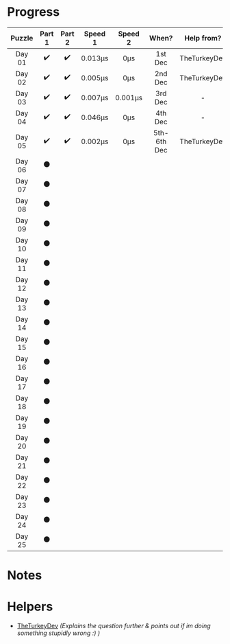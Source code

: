 # __Progress__

| Puzzle | Part 1 | Part 2 | Speed 1 | Speed 2 |    When?    |  Help from?  |
|:------:|:------:|:------:|:-------:|:-------:|:-----------:|:------------:|
| Day 01 |   ✔️   |   ✔️   | 0.013µs |   0µs   |   1st Dec   | TheTurkeyDev |
| Day 02 |   ✔️   |   ✔️   | 0.005µs |   0µs   |   2nd Dec   | TheTurkeyDev |
| Day 03 |   ✔️   |   ✔️   | 0.007µs | 0.001µs |   3rd Dec   |       -      |
| Day 04 |   ✔️   |   ✔️   | 0.046µs |   0µs   |   4th Dec   |       -      |
| Day 05 |   ✔️   |   ✔️   | 0.002µs |   0µs   | 5th-6th Dec | TheTurkeyDev |
| Day 06 |    ⚫   |        |         |         |             |              |
| Day 07 |    ⚫   |        |         |         |             |              |
| Day 08 |    ⚫   |        |         |         |             |              |
| Day 09 |    ⚫   |        |         |         |             |              |
| Day 10 |    ⚫   |        |         |         |             |              |
| Day 11 |    ⚫   |        |         |         |             |              |
| Day 12 |    ⚫   |        |         |         |             |              |
| Day 13 |    ⚫   |        |         |         |             |              |
| Day 14 |    ⚫   |        |         |         |             |              |
| Day 15 |    ⚫   |        |         |         |             |              |
| Day 16 |    ⚫   |        |         |         |             |              |
| Day 17 |    ⚫   |        |         |         |             |              |
| Day 18 |    ⚫   |        |         |         |             |              |
| Day 19 |    ⚫   |        |         |         |             |              |
| Day 20 |    ⚫   |        |         |         |             |              |
| Day 21 |    ⚫   |        |         |         |             |              |
| Day 22 |    ⚫   |        |         |         |             |              |
| Day 23 |    ⚫   |        |         |         |             |              |
| Day 24 |    ⚫   |        |         |         |             |              |
| Day 25 |    ⚫   |        |         |         |             |              |

# Notes


# Helpers

- [TheTurkeyDev](https://github.com/TheTurkeyDev) *(Explains the question further & points out if im doing something stupidly wrong :) )*
